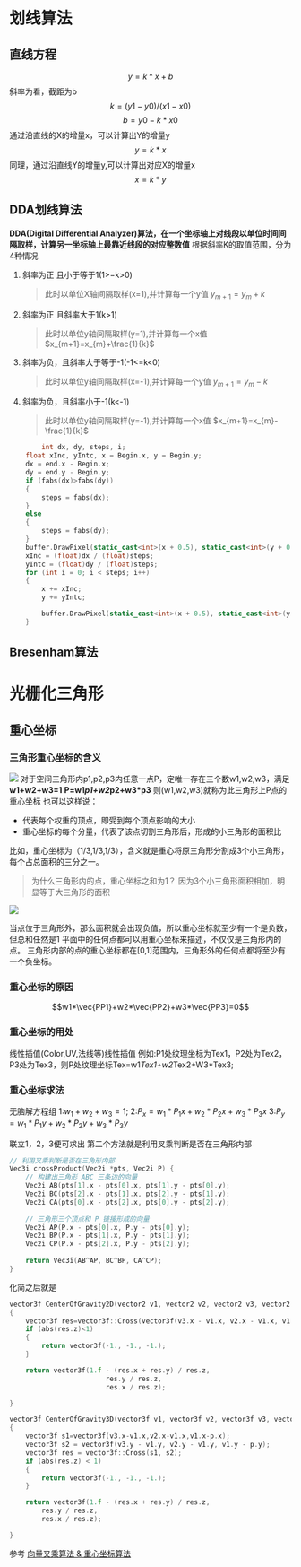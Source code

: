 # 划线算法
## 直线方程
$$y=k*x+b$$
斜率为看，截距为b
$$k=(y1-y0)/(x1-x0)$$
$$ b=y0-k*x0$$
通过沿直线的X的增量x，可以计算出Y的增量y
$$y=k*x$$
同理，通过沿直线Y的增量y,可以计算出对应X的增量x
$$x=k*y$$

## DDA划线算法
**DDA(Digital Differential Analyzer)算法，在一个坐标轴上对线段以单位时间间隔取样，计算另一坐标轴上最靠近线段的对应整数值**
根据斜率K的取值范围，分为4种情况
1. 斜率为正 且小于等于1(1>=k>0)
   > 此时以单位X轴间隔取样(x=1),并计算每一个y值
   > $y_{m+1}=y_{m}+k$
2. 斜率为正 且斜率大于1(k>1)
    > 此时以单位y轴间隔取样(y=1),并计算每一个x值
   > $x_{m+1}=x_{m}+\frac{1}{k}$
4. 斜率为负，且斜率大于等于-1(-1<=k<0)
    > 此时以单位y轴间隔取样(x=-1),并计算每一个y值
   > $y_{m+1}=y_{m}-k$
6. 斜率为负，且斜率小于-1(k<-1)
     > 此时以单位y轴间隔取样(y=-1),并计算每一个x值
   > $x_{m+1}=x_{m}-\frac{1}{k}$

~~~C++
        int dx, dy, steps, i;
	float xInc, yIntc, x = Begin.x, y = Begin.y;
	dx = end.x - Begin.x;
	dy = end.y - Begin.y;
	if (fabs(dx)>fabs(dy))
	{
		steps = fabs(dx);
	}
	else
	{
		steps = fabs(dy);
	}
	buffer.DrawPixel(static_cast<int>(x + 0.5), static_cast<int>(y + 0.5), QColor(LineColor.r * 255.f, LineColor.g * 255.f, LineColor.b * 255.f));
	xInc = (float)dx / (float)steps;
	yIntc = (float)dy / (float)steps;
	for (int i = 0; i < steps; i++)
	{
		x += xInc;
		y += yIntc;

		buffer.DrawPixel(static_cast<int>(x + 0.5), static_cast<int>(y + 0.5), QColor(LineColor.r * 255.f, LineColor.g * 255.f, LineColor.b * 255.f));
	}
~~~
## Bresenham算法
# 光栅化三角形
## 重心坐标
### 三角形重心坐标的含义
![](https://pic1.zhimg.com/80/v2-aaaa0d65bae85237f1ed6162ef6e6bac_720w.jpg)
对于空间三角形内p1,p2,p3内任意一点P，定唯一存在三个数w1,w2,w3，满足
**w1+w2+w3=1**
**P=w1*p1+w2*p2+w3*p3**
则(w1,w2,w3)就称为此三角形上P点的重心坐标
也可以这样说：
* 代表每个权重的顶点，即受到每个顶点影响的大小
* 重心坐标的每个分量，代表了该点切割三角形后，形成的小三角形的面积比
  
比如，重心坐标为（1/3,1/3,1/3），含义就是重心将原三角形分割成3个小三角形，每个占总面积的三分之一。
> 为什么三角形内的点，重心坐标之和为1？
> 因为3个小三角形面积相加，明显等于大三角形的面积

![](https://p3-juejin.byteimg.com/tos-cn-i-k3u1fbpfcp/2c368a1a547f48f18ada178e9b9dd0fc~tplv-k3u1fbpfcp-zoom-in-crop-mark:3024:0:0:0.awebp)

当点位于三角形外，那么面积就会出现负值，所以重心坐标就至少有一个是负数，但总和任然是1
平面中的任何点都可以用重心坐标来描述，不仅仅是三角形内的点。
三角形内部的点的重心坐标都在[0,1]范围内，三角形外的任何点都将至少有一个负坐标。


### 重心坐标的原因
$$w1*\vec{PP1}+w2*\vec{PP2}+w3*\vec{PP3}=0$$


### 重心坐标的用处
线性插值(Color,UV,法线等)线性插值
例如:P1处纹理坐标为Tex1，P2处为Tex2，P3处为Tex3，则P处纹理坐标Tex=w1*Tex1+w2*Tex2+W3*Tex3;

### 重心坐标求法
无脑解方程组
1:$w_1+w_2+w_3=1$;
2:$P_x=w_1*P_1x+w_2*P_2x+w_3*P_3x$
3:$P_y=w_1*P_1y+w_2*P_2y+w_3*P_3y$

联立1，2，3便可求出
第二个方法就是利用叉乘判断是否在三角形内部
~~~c++
// 利用叉乘判断是否在三角形内部
Vec3i crossProduct(Vec2i *pts, Vec2i P) {
    // 构建出三角形 ABC 三条边的向量
    Vec2i AB(pts[1].x - pts[0].x, pts[1].y - pts[0].y);
    Vec2i BC(pts[2].x - pts[1].x, pts[2].y - pts[1].y);
    Vec2i CA(pts[0].x - pts[2].x, pts[0].y - pts[2].y);
    
    // 三角形三个顶点和 P 链接形成的向量
    Vec2i AP(P.x - pts[0].x, P.y - pts[0].y);
    Vec2i BP(P.x - pts[1].x, P.y - pts[1].y);
    Vec2i CP(P.x - pts[2].x, P.y - pts[2].y);
    
    return Vec3i(AB^AP, BC^BP, CA^CP);
}

~~~
化简之后就是
~~~C++
vector3f CenterOfGravity2D(vector2 v1, vector2 v2, vector2 v3, vector2 p)
{
	vector3f res=vector3f::Cross(vector3f(v3.x - v1.x, v2.x - v1.x, v1.x - p.x), vector3f(v3.y - v1.y, v2.y - v1.y, v1.y - p.y));
	if (abs(res.z)<1)
	{
		return vector3f(-1., -1., -1.);
	}

	return vector3f(1.f - (res.x + res.y) / res.z, 
						res.y / res.z,
						res.x / res.z);

}
~~~
~~~c++
vector3f CenterOfGravity3D(vector3f v1, vector3f v2, vector3f v3, vector3f p)
{
	vector3f s1=vector3f(v3.x-v1.x,v2.x-v1.x,v1.x-p.x);
	vector3f s2 = vector3f(v3.y - v1.y, v2.y - v1.y, v1.y - p.y);
	vector3f res = vector3f::Cross(s1, s2);
	if (abs(res.z) < 1)
	{
		return vector3f(-1., -1., -1.);
	}

	return vector3f(1.f - (res.x + res.y) / res.z,
		res.y / res.z,
		res.x / res.z);

}
~~~
参考
[向量叉乘算法 & 重心坐标算法](https://zhuanlan.zhihu.com/p/348764466)



